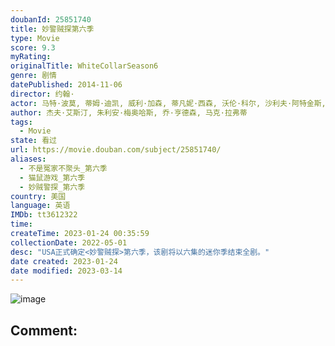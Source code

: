 ```yaml
---
doubanId: 25851740
title: 妙警贼探第六季
type: Movie
score: 9.3
myRating: 
originalTitle: WhiteCollarSeason6
genre: 剧情
datePublished: 2014-11-06
director: 约翰·
actor: 马特·波莫, 蒂姆·迪凯, 威利·加森, 蒂凡妮·西森, 沃伦·科尔, 沙利夫·阿特金斯, 劳拉·莱姆希, 罗斯·麦克科尔, 杰伊·赫农, 迈尔斯·哈姆帕斯, undefined, 卢卡斯·萨尔瓦尼奥
author: 杰夫·艾斯汀, 朱利安·梅奥哈斯, 乔·亨德森, 马克·拉弗蒂
tags:
  - Movie
state: 看过
url: https://movie.douban.com/subject/25851740/
aliases:
  - 不是冤家不聚头_第六季
  - 猫鼠游戏_第六季
  - 妙贼警探_第六季
country: 美国
language: 英语
IMDb: tt3612322
time: 
createTime: 2023-01-24 00:35:59
collectionDate: 2022-05-01
desc: "USA正式确定<妙警贼探>第六季，该剧将以六集的迷你季结束全剧。"
date created: 2023-01-24
date modified: 2023-03-14
---
```


![image](p2203257501.jpg)

Comment:
---
